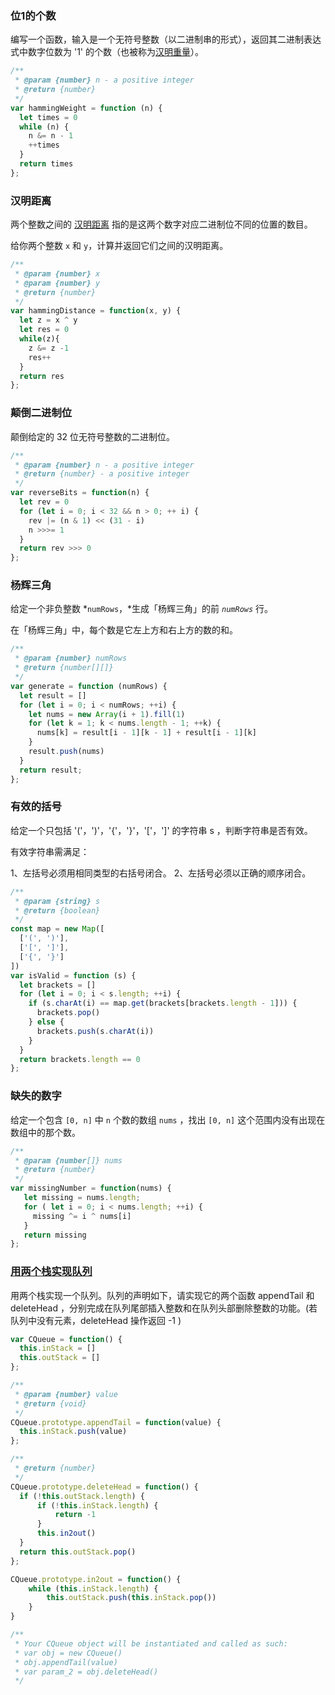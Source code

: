 ### 位1的个数

编写一个函数，输入是一个无符号整数（以二进制串的形式），返回其二进制表达式中数字位数为 '1' 的个数（也被称为[汉明重量](https://baike.baidu.com/item/汉明重量)）。

````javascript
/**
 * @param {number} n - a positive integer
 * @return {number}
 */
var hammingWeight = function (n) {
  let times = 0
  while (n) {
    n &= n - 1
    ++times
  }
  return times
};
````

### 汉明距离

两个整数之间的 [汉明距离](https://baike.baidu.com/item/汉明距离) 指的是这两个数字对应二进制位不同的位置的数目。

给你两个整数 `x` 和 `y`，计算并返回它们之间的汉明距离。

````javascript
/**
 * @param {number} x
 * @param {number} y
 * @return {number}
 */
var hammingDistance = function(x, y) {
  let z = x ^ y
  let res = 0
  while(z){
    z &= z -1
    res++
  }
  return res
};
````

### 颠倒二进制位

颠倒给定的 32 位无符号整数的二进制位。

````javascript
/**
 * @param {number} n - a positive integer
 * @return {number} - a positive integer
 */
var reverseBits = function(n) {
  let rev = 0
  for (let i = 0; i < 32 && n > 0; ++ i) {
    rev |= (n & 1) << (31 - i)
    n >>>= 1
  }
  return rev >>> 0
};
````

### 杨辉三角

给定一个非负整数 *`numRows`，*生成「杨辉三角」的前 *`numRows`* 行。

在「杨辉三角」中，每个数是它左上方和右上方的数的和。

````javascript
/**
 * @param {number} numRows
 * @return {number[][]}
 */
var generate = function (numRows) {
  let result = []
  for (let i = 0; i < numRows; ++i) {
    let nums = new Array(i + 1).fill(1)
    for (let k = 1; k < nums.length - 1; ++k) {
      nums[k] = result[i - 1][k - 1] + result[i - 1][k]
    }
    result.push(nums)
  }
  return result;
};
````

### 有效的括号

给定一个只包括 '('，')'，'{'，'}'，'['，']' 的字符串 s ，判断字符串是否有效。

有效字符串需满足：

1、左括号必须用相同类型的右括号闭合。
2、左括号必须以正确的顺序闭合。

````javascript
/**
 * @param {string} s
 * @return {boolean}
 */
const map = new Map([
  ['(', ')'],
  ['[', ']'],
  ['{', '}']
])
var isValid = function (s) {
  let brackets = []
  for (let i = 0; i < s.length; ++i) {
    if (s.charAt(i) == map.get(brackets[brackets.length - 1])) {
      brackets.pop()
    } else {
      brackets.push(s.charAt(i))
    }
  }
  return brackets.length == 0
};
````

### 缺失的数字

给定一个包含 `[0, n]` 中 `n` 个数的数组 `nums` ，找出 `[0, n]` 这个范围内没有出现在数组中的那个数。

````javascript
/**
 * @param {number[]} nums
 * @return {number}
 */
var missingNumber = function(nums) {
   let missing = nums.length;
   for ( let i = 0; i < nums.length; ++i) {
     missing ^= i ^ nums[i]
   }
   return missing
};
````

### [用两个栈实现队列](https://leetcode-cn.com/problems/yong-liang-ge-zhan-shi-xian-dui-lie-lcof/)

用两个栈实现一个队列。队列的声明如下，请实现它的两个函数 appendTail 和 deleteHead ，分别完成在队列尾部插入整数和在队列头部删除整数的功能。(若队列中没有元素，deleteHead 操作返回 -1 )

```javascript
var CQueue = function() {
  this.inStack = []
  this.outStack = []
};

/** 
 * @param {number} value
 * @return {void}
 */
CQueue.prototype.appendTail = function(value) {
  this.inStack.push(value)
};

/**
 * @return {number}
 */
CQueue.prototype.deleteHead = function() {
  if (!this.outStack.length) {
      if (!this.inStack.length) {
          return -1
      }
      this.in2out()
  }
  return this.outStack.pop()
};

CQueue.prototype.in2out = function() {
    while (this.inStack.length) {
        this.outStack.push(this.inStack.pop())
    }
}

/**
 * Your CQueue object will be instantiated and called as such:
 * var obj = new CQueue()
 * obj.appendTail(value)
 * var param_2 = obj.deleteHead()
 */
```

